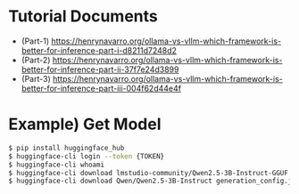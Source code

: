 # Tutorial Documents

- (Part-1) https://henrynavarro.org/ollama-vs-vllm-which-framework-is-better-for-inference-part-i-d8211d7248d2
- (Part-2) https://henrynavarro.org/ollama-vs-vllm-which-framework-is-better-for-inference-part-ii-37f7e24d3899
- (Part-3) https://henrynavarro.org/ollama-vs-vllm-which-framework-is-better-for-inference-part-iii-004f62d44e4f

# Example) Get Model

```bash
$ pip install huggingface_hub
$ huggingface-cli login --token {TOKEN}
$ huggingface-cli whoami
$ huggingface-cli download lmstudio-community/Qwen2.5-3B-Instruct-GGUF Qwen2.5-3B-Instruct-Q4_K_M.gguf --local-dir ./models/Qwen2.5-3B-Instruct/ 
$ huggingface-cli download Qwen/Qwen2.5-3B-Instruct generation_config.json --local-dir ./config
```
